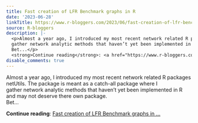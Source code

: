 ```yaml
---
title: Fast creation of LFR Benchmark graphs in R
date: '2023-06-28'
linkTitle: https://www.r-bloggers.com/2023/06/fast-creation-of-lfr-benchmark-graphs-in-r/
source: R-bloggers
description: |-
  <p>Almost a year ago, I introduced my most recent network related R packages netUtils. The package is meant as a catch-all package where I<br />
  gather network analytic methods that haven’t yet been implemented in R and may not deserve there own package.<br />
  Bet...</p>
  <strong>Continue reading</strong>: <a href="https://www.r-bloggers.com/2023/06/fast-creation-of-lfr-benchmark-graphs-in-r/">Fast creation of LFR Benchmark graphs in ...
disable_comments: true
---
```

<p>Almost a year ago, I introduced my most recent network related R packages netUtils. The package is meant as a catch-all package where I<br />
gather network analytic methods that haven’t yet been implemented in R and may not deserve there own package.<br />
Bet...</p>
<strong>Continue reading</strong>: <a href="https://www.r-bloggers.com/2023/06/fast-creation-of-lfr-benchmark-graphs-in-r/">Fast creation of LFR Benchmark graphs in ...